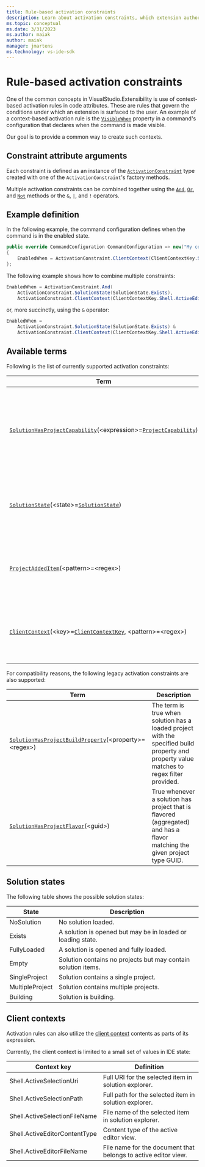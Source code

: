```yaml
---
title: Rule-based activation constraints
description: Learn about activation constraints, which extension authors can use to control the conditions under which extensions surface in the IDE.
ms.topic: conceptual
ms.date: 3/31/2023
ms.author: maiak
author: maiak
manager: jmartens
ms.technology: vs-ide-sdk
---
```


# Rule-based activation constraints

One of the common concepts in VisualStudio.Extensibility is use of context-based activation rules in code attributes. These are rules that govern the conditions under which an extension is surfaced to the user. An example of a context-based activation rule is the [`VisibleWhen`](https://github.com/microsoft/VSExtensibility/tree/main/docs/new-extensibility-model/api/Microsoft.VisualStudio.Extensibility.Contracts.md#P-Microsoft-VisualStudio-Extensibility-Commands-CommandConfiguration-VisibleWhen) property in a command's configuration that declares when the command is made visible.

Our goal is to provide a common way to create such contexts.

## Constraint attribute arguments

Each constraint is defined as an instance of the [`ActivationConstraint`](https://github.com/microsoft/VSExtensibility/tree/main/docs/new-extensibility-model/api/Microsoft.VisualStudio.Extensibility.Contracts.md#T-Microsoft-VisualStudio-Extensibility-ActivationConstraint) type created with one of the `ActivationConstraint`'s factory methods.

Multiple activation constraints can be combined together using the [`And`](https://github.com/microsoft/VSExtensibility/tree/main/docs/new-extensibility-model/api/Microsoft.VisualStudio.Extensibility.Contracts.md#M-Microsoft-VisualStudio-Extensibility-ActivationConstraint-And-Microsoft-VisualStudio-Extensibility-ActivationConstraint[]-), [`Or`](https://github.com/microsoft/VSExtensibility/tree/main/docs/new-extensibility-model/api/Microsoft.VisualStudio.Extensibility.Contracts.md#M-Microsoft-VisualStudio-Extensibility-ActivationConstraint-Or-Microsoft-VisualStudio-Extensibility-ActivationConstraint[]-), and [`Not`](https://github.com/microsoft/VSExtensibility/tree/main/docs/new-extensibility-model/api/Microsoft.VisualStudio.Extensibility.Contracts.md#M-Microsoft-VisualStudio-Extensibility-ActivationConstraint-Not-Microsoft-VisualStudio-Extensibility-ActivationConstraint-) methods or the `&`, `|`, and `!` operators.

## Example definition

In the following example, the command configuration defines when the command is in the enabled state.

```csharp
public override CommandConfiguration CommandConfiguration => new("My command")
{
    EnabledWhen = ActivationConstraint.ClientContext(ClientContextKey.Shell.ActiveSelectionFileName, @"\.(jpg|jpeg|txt)$"),
};
```

The following example shows how to combine multiple constraints:

```csharp
EnabledWhen = ActivationConstraint.And(
    ActivationConstraint.SolutionState(SolutionState.Exists),
    ActivationConstraint.ClientContext(ClientContextKey.Shell.ActiveEditorFileName, @"\.(jpg|jpeg|txt)$")),
```

or, more succinctly, using the `&` operator:

```csharp
EnabledWhen =
    ActivationConstraint.SolutionState(SolutionState.Exists) &
    ActivationConstraint.ClientContext(ClientContextKey.Shell.ActiveEditorFileName, @"\.(jpg|jpeg|txt)$")),
```

## Available terms

Following is the list of currently supported activation constraints:

| Term | Description |
| -- | -- |
| [`SolutionHasProjectCapability`](https://github.com/microsoft/VSExtensibility/tree/main/docs/new-extensibility-model/api/Microsoft.VisualStudio.Extensibility.Contracts.md#M-Microsoft-VisualStudio-Extensibility-ActivationConstraint-SolutionHasProjectCapability-Microsoft-VisualStudio-Extensibility-ProjectCapability-)(\<expression>=[`ProjectCapability`](https://github.com/microsoft/VSExtensibility/tree/main/docs/new-extensibility-model/api/Microsoft.VisualStudio.Extensibility.Contracts.md#T-Microsoft-VisualStudio-Extensibility-ProjectCapability)) | True whenever solution has a project with  capabilities matching the provided subexpression. An expression can be something like VB \| CSharp. |
| [`SolutionState`](https://github.com/microsoft/VSExtensibility/tree/main/docs/new-extensibility-model/api/Microsoft.VisualStudio.Extensibility.Contracts.md#M-Microsoft-VisualStudio-Extensibility-ActivationConstraint-SolutionState-Microsoft-VisualStudio-Extensibility-SolutionState-)(\<state>=[`SolutionState`](https://github.com/microsoft/VSExtensibility/tree/main/docs/new-extensibility-model/api/Microsoft.VisualStudio.Extensibility.Contracts.md#T-Microsoft-VisualStudio-Extensibility-SolutionState)) | True when solution state matches to provided value, see [solution states](#solution-states) for list of values. |
| [`ProjectAddedItem`](https://github.com/microsoft/VSExtensibility/tree/main/docs/new-extensibility-model/api/Microsoft.VisualStudio.Extensibility.Contracts.md#M-Microsoft-VisualStudio-Extensibility-ActivationConstraint-ProjectAddedItem-System-String-)(\<pattern>=\<regex>) | The term is true when a file matching the "pattern" is added to a project in the solution that is opened. |
| [`ClientContext`](https://github.com/microsoft/VSExtensibility/tree/main/docs/new-extensibility-model/api/Microsoft.VisualStudio.Extensibility.Contracts.md#M-Microsoft-VisualStudio-Extensibility-ActivationConstraint-ClientContext-Microsoft-VisualStudio-Extensibility-ClientContextKey,System-String-)(\<key>=[`ClientContextKey`](https://github.com/microsoft/VSExtensibility/tree/main/docs/new-extensibility-model/api/Microsoft.VisualStudio.Extensibility.Contracts.md#T-Microsoft-VisualStudio-Extensibility-ClientContextKey), \<pattern>=\<regex>) | True when the provided client context key matches to regular expression. See [client contexts](#client-contexts). |

For compatibility reasons, the following legacy activation constraints are also supported:

| Term | Description |
| -- | -- |
| [`SolutionHasProjectBuildProperty`](https://github.com/microsoft/VSExtensibility/tree/main/docs/new-extensibility-model/api/Microsoft.VisualStudio.Extensibility.Contracts.md#M-Microsoft-VisualStudio-Extensibility-ActivationConstraint-SolutionHasProjectBuildProperty-System-String,System-String-)(\<property>=\<regex>) | The term is true when solution has a loaded project with the specified build property and property value matches to regex filter provided. |
| [`SolutionHasProjectFlavor`](https://github.com/microsoft/VSExtensibility/tree/main/docs/new-extensibility-model/api/Microsoft.VisualStudio.Extensibility.Contracts.md#M-Microsoft-VisualStudio-Extensibility-ActivationConstraint-SolutionHasProjectFlavor-System-Guid-)(\<guid>) | True whenever a solution has project that is flavored (aggregated) and has a flavor matching the given project type GUID. |

## Solution states

The following table shows the possible solution states:

| State | Description |
| -- | -- |
| NoSolution | No solution loaded. |
| Exists | A solution is opened but may be in loaded or loading state. |
| FullyLoaded | A solution is opened and fully loaded. |
| Empty | Solution contains no projects but may contain solution items. |
| SingleProject | Solution contains a single project. |
| MultipleProject | Solution contains multiple projects. |
| Building | Solution is building. |

## Client contexts

Activation rules can also utilize the [client context](extension-anatomy.md#client-context) contents as parts of its expression. 

Currently, the client context is limited to a small set of values in IDE state:

| Context key | Definition |
| -- | -- |
| Shell.ActiveSelectionUri | Full URI for the selected item in solution explorer. |
| Shell.ActiveSelectionPath | Full path for the selected item in solution explorer. |
| Shell.ActiveSelectionFileName | File name of the selected item in solution explorer. |
| Shell.ActiveEditorContentType | Content type of the active editor view. |
| Shell.ActiveEditorFileName | File name for the document that belongs to active editor view. |
